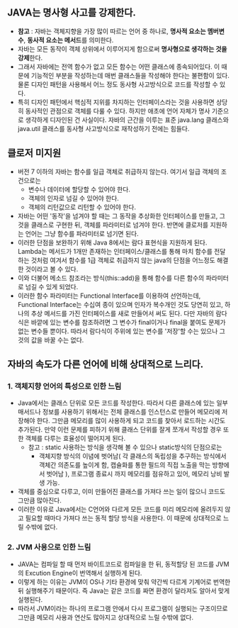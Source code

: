 ## JAVA는 명사형 사고를 강제한다.
* **참고** : 자바는 객체지향을 가장 많이 따르는 언어 중 하나로, **명사적 요소는 멤버변수**, **동사적 요소는 메서드**를 의미한다. 
* 자바는 모든 동작이 객체 상위에서 이루어지게 함으로써 **명사형으로 생각하는 것을 강제**한다. 
* 그래서 자바에는 전역 함수가 없고 모든 함수는 어떤 클래스에 종속되어있다. 이 때문에 기능적인 부분을 작성하는데 매번 클래스들을 작성해야 한다는 불편함이 있다. 물론 디자인 패턴을 사용해서 어느 정도 동사형 사고방식으로 코드를 작성할 수 있다. 
* 특히 디자인 패턴에서 핵심적 지위를 차지하는 인터페이스라는 것을 사용하면 상당히 동사적인 관점으로 객체를 다룰 수 있다. 하지만 애초에 언어 자체가 명사 기준으로 생각하게 디자인된 건 사실이다. 자바의 근간을 이루는 표준 java.lang 클래스와 java.util 클래스를 동사형 사고방식으로 재작성하기 전에는 힘들다. 

## 클로저 미지원
* 버전 7 이하의 자바는 함수를 일급 객체로 취급하지 않는다. 여기서 일급 객체의 조건으로는 
  * 변수나 데이터에 할당할 수 있어야 한다.
  * 객체의 인자로 넘길 수 있어야 한다.
  * 객체의 리턴값으로 리턴할 수 있어야 한다.
* 자바는 어떤 '동작'을 넘겨야 할 때는 그 동작을 추상화한 인터페이스를 만들고, 그것을 클래스로 구현한 뒤, 객체를 파라미터로 넘겨야 한다. 반면에 클로저를 지원하는 언어는 그냥 함수를 파라미터로 넘기면 된다.
* 이러한 단점을 보완하기 위해 Java 8에서는 람다 표현식을 지원하게 된다. Lambda는 메서드가 1개만 존재하는 인터페이스/클래스를 통해 마치 함수를 전달하는 것처럼 여겨서 함수를 1급 객체로 취급하지 않는 java의 단점을 어느정도 해결한 것이라고 볼 수 있다. 
* 이와 더불어 메소드 참조라는 방식(this::add)을 통해 함수를 다른 함수의 파라미터로 넘길 수 있게 되었다. 
* 이러한 함수 파라미터는 Functional Interface를 이용하여 선언하는데, Functional Interface는 수십여 종이 있으며 인자가 복수개인 것도 당연히 있고, 하나의 추상 메서드를 가진 인터페이스를 새로 만들어서 써도 된다. 다만 자바의 람다식은 바깥에 있는 변수를 참조하려면 그 변수가 final이거나 final을 붙여도 문제가 없는 변수들 뿐이다. 따라서 람다식이 주위에 있는 변수를 '저장'할 수는 있으나 그것의 값을 바꿀 수는 없다.

## 자바의 속도가 다른 언어에 비해 상대적으로 느리다.
### 1. 객체지향 언어의 특성으로 인한 느림
  * Java에서는 클래스 단위로 모든 코드를 작성한다. 따라서 다른 클래스에 있는 일부 매서드나 정보를 사용하기 위해서는 전체 클래스를 인스턴스로 만들어 메모리에 저장해야 한다. 그만큼 메모리를 많이 사용하게 되고 코드를 찾아서 로드하는 시간도 추가된다. 만약 이런 문제를 피하기 위해 클래스 단위를 잘게 쪼개서 작성할 경우 또한 객체를 다루는 효율성이 떨어지게 된다. 
    * 참고 : static 사용하는 방식을 생각해 볼 수 있으나 static방식의 단점으로는
      * 객체지향 방식의 이념에 벗어남( 각 클래스의 독립성을 추구하는 방식에서 객체간 의존도를 높이게 함, 캡슐화를 통한 필드의 직접 노출을 막는 방향에서 벗어남 ), 프로그램 종료시 까지 메모리를 점유하고 있어, 메모리 낭비 발생 가능.
* 객체를 중심으로 다루고, 이미 만들어진 클래스를 가져다 쓰는 일이 많으니 코드도 그만큼 많아진다. 
* 이러한 이유로 Java에서는 C언어와 다르게 모든 코드를 미리 메모리에 올려두지 않고 필요할 때마다 가져다 쓰는 동적 할당 방식을 사용한다. 이 때문에 상대적으로 느릴 수밖에 없다.
### 2. JVM 사용으로 인한 느림
* JAVA는 컴파일 할 때 먼저 바이트코드로 컴파일을 한 뒤, 동적할당 된 코드를 JVM의 Excution Engine이 번역해서 실행하게 된다.
* 이렇게 하는 이유는 JVM이 OS나 기타 환경에 맞춰 약간씩 다르게 기계어로 번역한 뒤 실행해주기 때문이다. 즉 Java는 같은 코드를 짜면 환경이 달라져도 알아서 맞게 실행된다. 
* 따라서 JVM이라는 하나의 프로그램 안에서 다시 프로그램이 실행되는 구조이므로 그만큼 메모리 사용과 연산도 많아지고 상대적으로 느릴 수밖에 없다.
